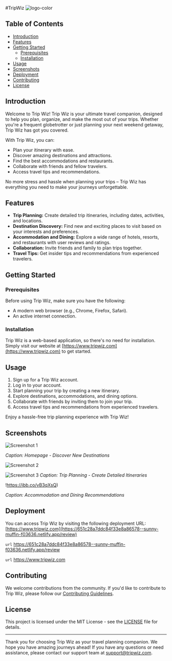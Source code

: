 #TripWiz
![logo-color](https://github.com/adilrza0/adaptable-oven-8035/assets/68914197/3a8c05b4-911e-4bd1-9dbd-41bb0e651e14=250x250)


## Table of Contents


- [Introduction](#introduction)
- [Features](#features)
- [Getting Started](#getting-started)
  - [Prerequisites](#prerequisites)
  - [Installation](#installation)
- [Usage](#usage)
- [Screenshots](#screenshots)
- [Deployment](#deployment)
- [Contributing](#contributing)
- [License](#license)

## Introduction

Welcome to Trip Wiz! Trip Wiz is your ultimate travel companion, designed to help you plan, organize, and make the most out of your trips. Whether you're a frequent globetrotter or just planning your next weekend getaway, Trip Wiz has got you covered.

With Trip Wiz, you can:

- Plan your itinerary with ease.
- Discover amazing destinations and attractions.
- Find the best accommodations and restaurants.
- Collaborate with friends and fellow travelers.
- Access travel tips and recommendations.

No more stress and hassle when planning your trips – Trip Wiz has everything you need to make your journeys unforgettable.

## Features

- **Trip Planning:** Create detailed trip itineraries, including dates, activities, and locations.
- **Destination Discovery:** Find new and exciting places to visit based on your interests and preferences.
- **Accommodation and Dining:** Explore a wide range of hotels, resorts, and restaurants with user reviews and ratings.
- **Collaboration:** Invite friends and family to plan trips together.
- **Travel Tips:** Get insider tips and recommendations from experienced travelers.

## Getting Started

### Prerequisites

Before using Trip Wiz, make sure you have the following:

- A modern web browser (e.g., Chrome, Firefox, Safari).
- An active internet connection.

### Installation

Trip Wiz is a web-based application, so there's no need for installation. Simply visit our website at [https://www.tripwiz.com](https://www.tripwiz.com) to get started.

## Usage

1. Sign up for a Trip Wiz account.
2. Log in to your account.
3. Start planning your trip by creating a new itinerary.
4. Explore destinations, accommodations, and dining options.
5. Collaborate with friends by inviting them to join your trip.
6. Access travel tips and recommendations from experienced travelers.

Enjoy a hassle-free trip planning experience with Trip Wiz!

## Screenshots

![Screenshot 1](https://i.ibb.co/Pc8t9Qy/Screenshot-2023-10-03-185550.png)

*Caption: Homepage - Discover New Destinations*

![Screenshot 2](https://i.ibb.co/6ZHwXv1/Screenshot-2023-10-03-185643.png)

![Screenshot 3](https://i.ibb.co/d5DxnkD/Screenshot-2023-10-03-185620.png)
*Caption: Trip Planning - Create Detailed Itineraries*

!https://ibb.co/vB3qXsQ)

*Caption: Accommodation and Dining Recommendations*

## Deployment

You can access Trip Wiz by visiting the following deployment URL: [https://www.tripwiz.com](https://651c28a7ddc84f33e8a86578--sunny-muffin-f03636.netlify.app/review)

`url` https://651c28a7ddc84f33e8a86578--sunny-muffin-f03636.netlify.app/review

`url` https://www.tripwiz.com

## Contributing

We welcome contributions from the community. If you'd like to contribute to Trip Wiz, please follow our [Contributing Guidelines](CONTRIBUTING.md).

## License

This project is licensed under the MIT License - see the [LICENSE](LICENSE) file for details.

---

Thank you for choosing Trip Wiz as your travel planning companion. We hope you have amazing journeys ahead! If you have any questions or need assistance, please contact our support team at support@tripwiz.com.
